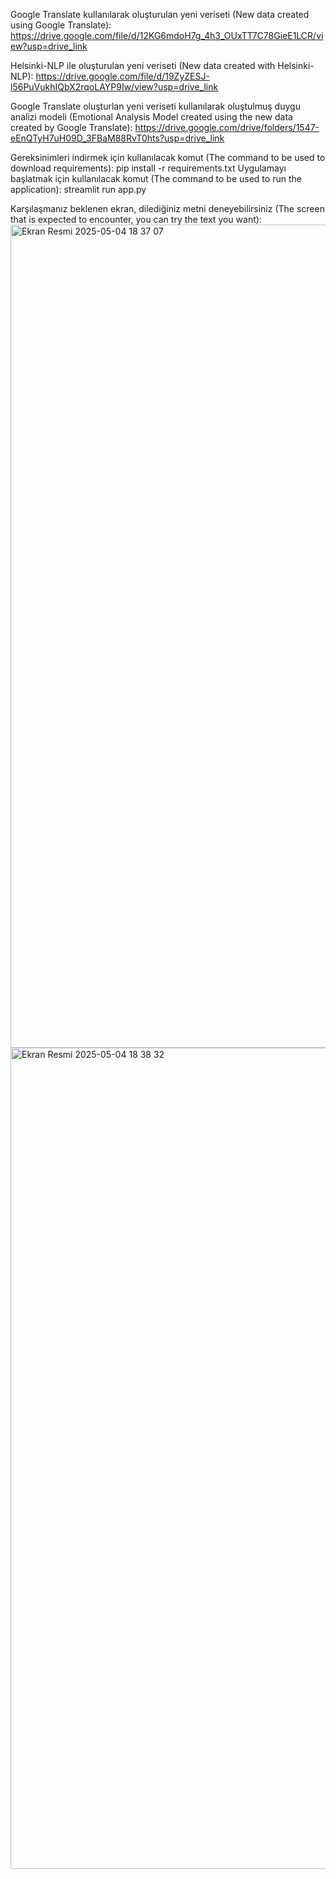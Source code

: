 Google Translate kullanılarak oluşturulan yeni veriseti (New data created using Google Translate):
https://drive.google.com/file/d/12KG6mdoH7g_4h3_OUxTT7C78GieE1LCR/view?usp=drive_link

Helsinki-NLP ile oluşturulan yeni veriseti (New data created with Helsinki-NLP): 
https://drive.google.com/file/d/19ZyZESJ-l56PuVukhIQbX2rqoLAYP9Iw/view?usp=drive_link

Google Translate oluşturlan yeni veriseti kullanılarak oluştulmuş duygu analizi modeli
(Emotional Analysis Model created using the new data created by Google Translate): 
https://drive.google.com/drive/folders/1547-eEnQTyH7uH09D_3FBaM88RvT0hts?usp=drive_link

Gereksinimleri indirmek için kullanılacak komut 
(The command to be used to download requirements): pip install -r requirements.txt
Uygulamayı başlatmak için kullanılacak komut
(The command to be used to run the application): streamlit run app.py

Karşılaşmanız beklenen ekran, dilediğiniz metni deneyebilirsiniz
(The screen that is expected to encounter, you can try the text you want): 
<img width="1317" alt="Ekran Resmi 2025-05-04 18 37 07" src="https://github.com/user-attachments/assets/3b723733-6bcb-42a0-b3af-c516bd1403a6" />
<img width="1314" alt="Ekran Resmi 2025-05-04 18 38 32" src="https://github.com/user-attachments/assets/b3341584-06f6-4806-867c-5ba4b10b8200" />
